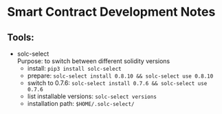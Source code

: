 Smart Contract Development Notes
================================

Tools:
------
- solc-select<br>
    Purpose: to switch between different solidity versions
  - install: `pip3 install solc-select`
  - prepare: `solc-select install 0.8.10 && solc-select use 0.8.10`
  - switch to 0.7.6: `solc-select install 0.7.6 && solc-select use 0.7.6`
  - list installable versions: `solc-select versions`
  - installation path: `$HOME/.solc-select/`

